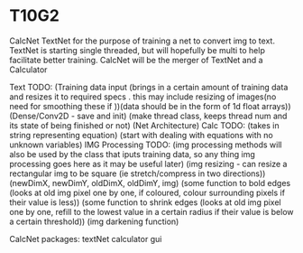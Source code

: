 # T10G2
CalcNet
TextNet for the purpose of training a net to convert img to text. TextNet is starting single threaded, but will hopefully be multi to help facilitate better training.
CalcNet will be the merger of TextNet and a Calculator 

Text TODO:
 (Training data input (brings in a certain amount of training data and resizes it to required specs . this may include resizing of images(no need for smoothing these if ))(data should be in the form of 1d float arrays))
 (Dense/Conv2D - save and init)
 (make thread class, keeps thread num and its state of being finished or not)
 (Net Architecture) 
Calc TODO:
 (takes in string representing equation)
 (start with dealing with equations with no unknown variables)
IMG Processing TODO:
 (img processing methods will also be used by the class that iputs training data, so any thing img processing goes here as it may be useful later)
 (img resizing - can resize a rectangular img to be square (ie stretch/compress in two directions))(newDimX, newDimY, oldDimX, oldDimY, img)
 (some function to bold edges (looks at old img pixel one by one, if coloured, colour surrounding pixels if their value is less))
 (some function to shrink edges (looks at old img pixel one by one, refill to the lowest value in a certain radius if their value is below a certain threshold))
 (img darkening function)

CalcNet
packages:
 textNet
 calculator
 gui
